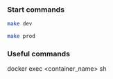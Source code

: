 ### Start commands

```bash
make dev 
```
```bash
make prod
```


### Useful commands

docker exec <container_name> sh